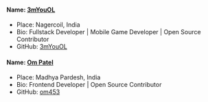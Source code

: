 #### Name: [3mYouOL](https://github.com/spideymac)

- Place: Nagercoil, India
- Bio: Fullstack Developer | Mobile Game Developer | Open Source Contributor 
- GitHub: [3mYouOL](https://github.com/spideymac)

#### Name: [Om Patel](https://github.com/om453)

- Place: Madhya Pardesh, India
- Bio: Frontend Developer | Open Source Contributor 
- GitHub: [om453](https://github.com/om453)
